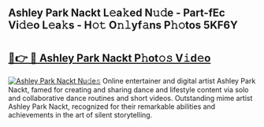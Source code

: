 ## Ashley Park Nackt L𝚎a𝚔ed N𝚞𝚍e - Part-fEc Vi𝚍𝚎o L𝚎a𝚔s - H𝚘𝚝 O𝚗𝚕yf𝚊ns P𝚑𝚘tos 5KF6Y

# <h2><a href="http://kf4o0y2.oniu.top/?m=Ashley+Park+Nackt">🔗👉 🔴 Ashley Park Nackt P𝚑ot𝚘𝚜 V𝚒d𝚎o</a></h2>

[![Ashley Park Nackt Nu𝚍e𝚜](https://i.imgur.com/0qMVB7G.gif)](http://kf4o0y2.oniu.top/?m=Ashley+Park+Nackt)
Online entertainer and digital artist Ashley Park Nackt, famed for creating and sharing dance and lifestyle content via solo and collaborative dance routines and short videos. Outstanding mime artist Ashley Park Nackt, recognized for their remarkable abilities and achievements in the art of silent storytelling.  
